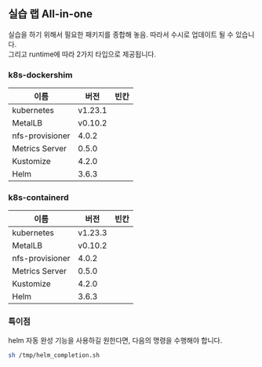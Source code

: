## 실습 랩 All-in-one
실습을 하기 위해서 필요한 패키지를 종합해 놓음. 
따라서 수시로 업데이트 될 수 있습니다.  
그리고 runtime에 따라 2가지 타입으로 제공됩니다. 

### k8s-dockershim 
이름              | 버전     |   빈칸 
----            | ----    | ---- 
kubernetes      | v1.23.1 | 
MetalLB         | v0.10.2 | 
nfs-provisioner | 4.0.2   |
Metrics Server  | 0.5.0   |
Kustomize       | 4.2.0   |
Helm            | 3.6.3   |

### k8s-containerd 
이름              | 버전     |   빈칸 
----            | ----    | ---- 
kubernetes      | v1.23.3 | 
MetalLB         | v0.10.2 | 
nfs-provisioner | 4.0.2   |
Metrics Server  | 0.5.0   |
Kustomize       | 4.2.0   |
Helm            | 3.6.3   |

### 특이점 
helm 자동 완성 기능을 사용하길 원한다면, 다음의 명령을 수행해야 합니다.  
```bash
sh /tmp/helm_completion.sh
```
